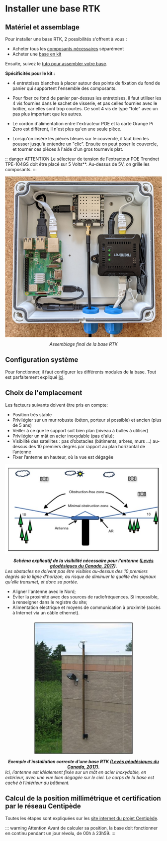 # Installer une base RTK
## Matériel et assemblage
Pour installer une base RTK, 2 possibilités s'offrent à vous :
- Acheter tous les [composants nécessaires](https://docs.centipede.fr/docs/base/Materiels.html) séparément 
- Acheter une [base en kit](https://rtkbase.eu/)

Ensuite, suivez le [tuto pour assembler votre base](http://rtkbase.eu/assemblage_base_gnss_brut.mp4).

**Spécificités pour le kit :**
- 4 entretoises blanches à placer autour des points de fixation du fond de panier qui supportent l'ensemble des composants.

- Pour fixer ce fond de panier par-dessus les entretoises, il faut utiliser les 4 vis fournies dans le sachet de visserie, et pas celles fournies avec le boîtier, car elles sont trop courtes. Ce sont 4 vis de type "tole" avec un pas plus important que les autres.

- Le cordon d'alimentation entre l'extracteur POE et la carte Orange Pi Zero est différent, il n'est plus qu'en une seule pièce.

- Lorsqu'on insère les pièces bleues sur le couvercle, il faut bien les pousser jusqu'à entendre un "clic". Ensuite on peut poser le couvercle, et tourner ces pièces à l'aide d'un gros tournevis plat.

:: danger ATTENTION 
Le sélecteur de tension de l'extracteur POE Trendnet TPE-104GS doit être placé sur 5 Volts**. Au-dessus de 5V, on grille les composants.
:::


<img src="../assets/base_01.jpg" 
        alt="Impossible de visualiser le contenu" 
        style="display: block; margin: 0 auto" />
*<center>Assemblage final de la base RTK</center>*

## Configuration système
Pour fonctionner, il faut configurer les différents modules de la base. Tout est parfaitement expliqué [ici](https://docs.centipede.fr/docs/base/Installation.html).

## Choix de l'emplacement
Les facteurs suivants doivent être pris en compte:
- Position très stable
- Privilégier sur un mur robuste (béton, porteur si possible) et ancien (plus de 5 ans)
- Veiller à ce que le support soit bien plan (niveau à bulles à utiliser) 
- Privilégier un mât en acier inoxydable (pas d'alu); 
- Visibilité des satellites : pas d’obstacles (bâtiments, arbres, murs …) au-dessus des 10 premiers degrés par rapport au plan horizontal de l’antenne
- Fixer l’antenne en hauteur, où la vue est dégagée

<img src="../assets/base_02.jpg" 
        alt="Impossible de visualiser le contenu" 
        style="display: block; margin: 0 auto" />
***<center> Schéma explicatif de la visibilité nécessaire pour l’antenne ([Levés géodésiques du Canada, 2017](https://ressources-naturelles.canada.ca/sites/www.nrcan.gc.ca/files/earthsciences/pdf/MeilleuresPratiques_Station_de_Reference_GNSS.pdf)).</center>***
*Les obstacles ne doivent pas être visibles au-dessus des 10 premiers degrés de la ligne d’horizon, au risque de diminuer la qualité des signaux qu’elle transmet, et donc sa portée.*

- Aligner l'antenne avec le Nord;
- Éviter la proximité avec des sources de radiofréquences. Si impossible, à renseigner dans le registre du site;
- Alimentation électrique et moyens de communication à proximité  (accès à Internet via un câble ethernet).

<img src="../assets/base_03.jpg" 
        alt="Impossible de visualiser le contenu" 
        style="display: block; margin: 0 auto" />

***<center> Exemple d’installation correcte d’une base RTK ([Levés géodésiques du Canada, 2017](https://ressources-naturelles.canada.ca/sites/www.nrcan.gc.ca/files/earthsciences/pdf/MeilleuresPratiques_Station_de_Reference_GNSS.pdf)).</center>*** 
*Ici, l’antenne est idéalement fixée sur un mât en acier inoxydable, en extérieur, avec une vue bien dégagée sur le ciel. Le corps de la base est caché à l’intérieur du bâtiment.*

## Calcul de la position millimétrique et certification par le réseau Centipède
Toutes les étapes sont expliquées sur les [site internet du projet Centipède](https://docs.centipede.fr/docs/base/positionnement.html).

::: warning Attention
Avant de calculer sa position, la base doit fonctionner en continu pendant un jour révolu, de 00h à 23h59.
:::